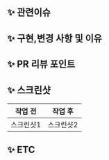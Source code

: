 ## ✨ 관련이슈

## ✨ 구현,변경 사항 및 이유

## ✨ PR 리뷰 포인트

## ✨ 스크린샷
|작업 전|작업 후|
|---|----|
|스크린샷1|스크린샷2|

## ✨ ETC
